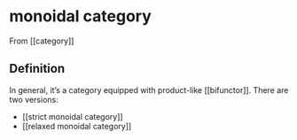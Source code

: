 # monoidal category
From [[category]]

## Definition
In general, it’s a category equipped with product-like [[bifunctor]].
There are two versions:
- [[strict monoidal category]]
- [[relaxed monoidal category]]